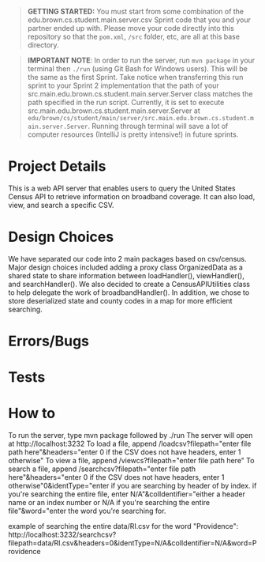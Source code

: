 > **GETTING STARTED:** You must start from some combination of the edu.brown.cs.student.main.server.csv Sprint code that you and your partner ended up with. Please move your code directly into this repository so that the `pom.xml`, `/src` folder, etc, are all at this base directory.

> **IMPORTANT NOTE**: In order to run the server, run `mvn package` in your terminal then `./run` (using Git Bash for Windows users). This will be the same as the first Sprint. Take notice when transferring this run sprint to your Sprint 2 implementation that the path of your src.main.edu.brown.cs.student.main.server.Server class matches the path specified in the run script. Currently, it is set to execute src.main.edu.brown.cs.student.main.server.Server at `edu/brown/cs/student/main/server/src.main.edu.brown.cs.student.main.server.Server`. Running through terminal will save a lot of computer resources (IntelliJ is pretty intensive!) in future sprints.

# Project Details
This is  a web API server that enables users to query the United States Census API to retrieve information on broadband coverage. It can also load, view, and search a specific CSV.

# Design Choices
We have separated our code into 2 main packages based on csv/census. Major design choices included adding a proxy class OrganizedData as a shared state to share information between loadHandler(), viewHandler(), and searchHandler(). We also decided to create a CensusAPIUtilities class to help delegate the work of broadbandHandler(). In addition, we chose to store deserialized state and county codes in a map for more efficient searching.

# Errors/Bugs

# Tests

# How to
To run the server, type mvn package followed by ./run
The server will open at http://localhost:3232
To load a file, append /loadcsv?filepath="enter file path here"&headers="enter 0 if the CSV does not have headers, enter 1 otherwise"
To view a file, append /viewcs?filepath="enter file path here"
To search a file, append /searchcsv?filepath="enter file path here"&headers="enter 0 if the CSV does not have headers, enter 1 otherwise"0&identType="enter if you are searching by header of by index. if you're searching the entire file, enter N/A"&colIdentifier="either a header name or an index number or N/A if you're searching the entire file"&word="enter the word you're searching for.

example of searching the entire data/RI.csv for the word "Providence": http://localhost:3232/searchcsv?filepath=data/RI.csv&headers=0&identType=N/A&colIdentifier=N/A&word=Providence
